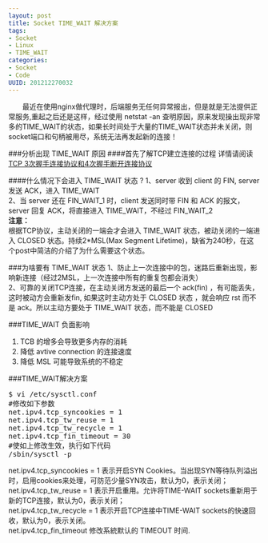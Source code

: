 ```yaml
---
layout: post
title: Socket TIME_WAIT 解决方案
tags: 
- Socket
- Linux
- TIME_WAIT
categories:
- Socket
- Code
UUID: 201212270032
---
```


 　　最近在使用nginx做代理时，后端服务无任何异常报出，但是就是无法提供正常服务,重起之后还是这样，经过使用 netstat -an 查明原因，原来发现操出现非常多的TIME_WAIT的状态，如果长时间处于大量的TIME_WAIT状态并未关闭，则socket端口和句柄被用尽，系统无法再发起新的连接！

###分析出现 TIME_WAIT 原因
####首先了解TCP建立连接的过程
详情请阅读<a href="{{site.url}}/2012-12-27-TCP-status/">TCP 3次握手连接协议和4次握手断开连接协议</a>

####什么情况下会进入 TIME_WAIT 状态 ?
1、server 收到 client 的 FIN, server 发送 ACK，进入 TIME_WAIT<br>
2、当 server 还在 FIN_WAIT_1 时，client 发送同时带 FIN 和 ACK 的报文，server 回复 ACK，将直接进入 TIME_WAIT，不经过 FIN_WAIT_2<br>
<strong>注意：</strong><br>
根据TCP协议，主动关闭的一端会才会进入 TIME_WAIT 状态，被动关闭的一端进入 CLOSED 状态。持续2*MSL(Max Segment Lifetime)，缺省为240秒，在这个post中简洁的介绍了为什么需要这个状态。

###为啥要有 TIME_WAIT 状态
1、防止上一次连接中的包，迷路后重新出现，影响新连接（经过2MSL，上一次连接中所有的重复包都会消失）<br>
2、可靠的关闭TCP连接，在主动关闭方发送的最后一个 ack(fin) ，有可能丢失，这时被动方会重新发fin, 如果这时主动方处于 CLOSED 状态 ，就会响应 rst 而不是 ack。所以主动方要处于 TIME_WAIT 状态，而不能是 CLOSED 

###TIME_WAIT 负面影响
<ol>
<li>TCB 的增多会导致更多内存的消耗</li>
<li>降低 avtive connection 的连接速度</li>
<li>降低 MSL 可能导致系统的不稳定</li>
</ol>

###TIME_WAIT解决方案
<pre id="bash">
$ vi /etc/sysctl.conf
#修改如下参数
net.ipv4.tcp_syncookies = 1 
net.ipv4.tcp_tw_reuse = 1 
net.ipv4.tcp_tw_recycle = 1 
net.ipv4.tcp_fin_timeout = 30
#使如上修改生效，执行如下代码
/sbin/sysctl -p
</pre>
net.ipv4.tcp_syncookies = 1 表示开启SYN Cookies。当出现SYN等待队列溢出时，启用cookies来处理，可防范少量SYN攻击，默认为0，表示关闭；<br>
net.ipv4.tcp_tw_reuse = 1 表示开启重用。允许将TIME-WAIT sockets重新用于新的TCP连接，默认为0，表示关闭； <br>
net.ipv4.tcp_tw_recycle = 1 表示开启TCP连接中TIME-WAIT sockets的快速回收，默认为0，表示关闭。<br>
net.ipv4.tcp_fin_timeout 修改系統默认的 TIMEOUT 时间.<br>
